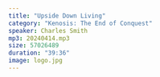```yaml
---
title: "Upside Down Living"
category: "Kenosis: The End of Conquest"
speaker: Charles Smith
mp3: 20240414.mp3
size: 57026489
duration: "39:36"
image: logo.jpg
---
```

